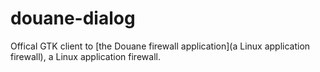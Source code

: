 douane-dialog
=============

Offical GTK client to [the Douane firewall application](a Linux application firewall), a Linux application firewall.

